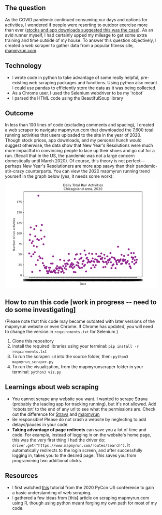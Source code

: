 ## The question
As the COVID pandemic continued consuming our days and options for activities, I wondered if people were resorting to outdoor exercise more than ever ([stocks and app downloads suggested this was the case](https://finance.yahoo.com/news/coronavirus-pandemic-running-boom-in-america-morning-brief-100429724.html?guccounter=1)). As an avid runner myself, I had certainly upped my mileage to get some extra training and time outside of my house. To answer this question objectively, I created a web scraper to gather data from a popular fitness site, [mapmyrun.com](mapmyrun.com).

## Technology
* I wrote code in python to take advantage of some really helpful, pre-existing web scraping packages and functions. Using python also meant I could use pandas to efficiently store the data as it was being collected.
* As a Chrome user, I used the Selenium webdriver to be my 'robot' 
* I parsed the HTML code using the BeautifulSoup library

## Outcome
In less than 100 lines of code (excluding comments and spacing), I created a web scraper to navigate mapmyrun.com that downloaded the 7,600 total running activities that users uploaded to the site in the year of 2020. Though stock prices, app downloads, and my personal hunch would suggest otherwise, the data show that New Year's Resolutions were much more impactful in convincing people to lace up their shoes and go out for a run. (Recall that in the US, the pandemic was not a large concern domestically until March 2020). Of course, this theory is not perfect—perhaps New Year's Resolutioners are more app saavy than their pandemic-stir-crazy counterparts. You can view the 2020 mapmyrun running trend yourself in the graph below (yes, it needs some work):
![2020 running trends graph](2020_running_trend_viz.png)

## How to run this code [work in progress -- need to do some investigating]
(Please note that this code may become outdated with later versions of the mapmyrun website or even Chrome. If Chrome has updated, you will need to change the version in `requirements.txt` for Selenium.)
1. Clone this repository
2. Install the required libraries using your terminal: `pip install -r requirements.txt`
3. To run the scraper: `cd` into the source folder, then: `python3 mapmyrun_scraper.py`
4. To run the visualization, from the mapmyrunscraper folder in your terminal: `python3 viz.py` 

## Learnings about web scraping
* You cannot scrape any website you want. I wanted to scrape Strava (probably the leading app for tracking running), but it's not allowed. Add 'robots.txt' to the end of any url to see what the permissions are. Check out the difference for [Strava](https://www.strava.com/robots.txt) and [mapmyrun](https://www.mapmyrun.com/robots.txt)
* Be responsible! Please do not crash a website by neglecting to add delays/pauses in your code.
* **Taking advantage of page redirects** can save you a lot of time and code. For example, instead of logging in on the website's home page, this was the very first thing I had the driver do: `driver.get("https://www.mapmyrun.com/routes/search")`. It automatically redirects to the login screen, and after successfully logging in, takes you to the desired page. This saves you from programming two additional clicks.

## Resources
* I first watched [this](https://www.youtube.com/watch?v=RUQWPJ1T6Zc&t=281s) tutorial from the 2020 PyCon US conference to gain a basic understanding of web scraping.
* I gathered a few ideas from [this] article on scraping mapmyrun.com using R, though using python meant forging my own path for most of my code.